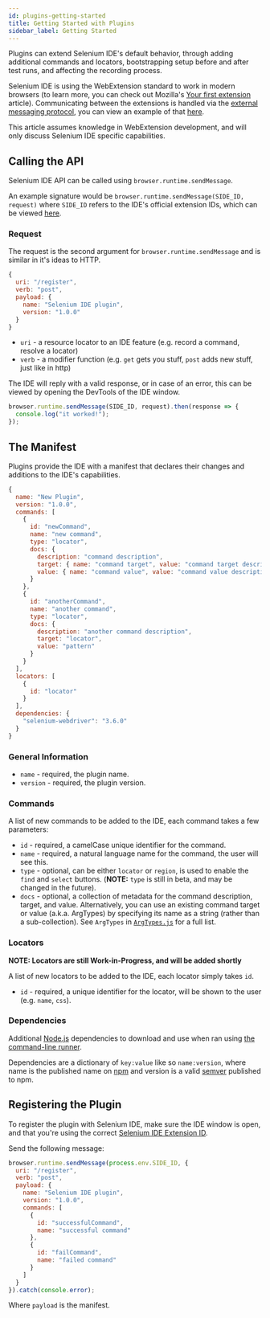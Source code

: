 ```yaml
---
id: plugins-getting-started
title: Getting Started with Plugins
sidebar_label: Getting Started
---
```


Plugins can extend Selenium IDE's default behavior, through adding additional commands and locators, bootstrapping setup before and after test runs, and affecting the recording process.  

Selenium IDE is using the WebExtension standard to work in modern browsers (to learn more, you can check out Mozilla's <a href="https://developer.mozilla.org/en-US/Add-ons/WebExtensions/Your_first_WebExtension" target="_blank" rel="noopener noreferrer">Your first extension</a> article). Communicating between the extensions is handled via the <a href="https://developer.mozilla.org/en-US/Add-ons/WebExtensions/API/runtime/sendMessage" target="_blank" rel="noopener noreferrer">external messaging protocol</a>, you can view an example of that <a href="https://github.com/SeleniumHQ/selenium-ide/tree/v3/extension/extension-boilerplate" target="_blank" rel="noopener noreferrer">here</a>.  

This article assumes knowledge in WebExtension development, and will only discuss Selenium IDE specific capabilities.

## Calling the API

Selenium IDE API can be called using `browser.runtime.sendMessage`.  

An example signature would be `browser.runtime.sendMessage(SIDE_ID, request)` where `SIDE_ID` refers to the IDE's official extension IDs, which can be viewed [here](extension-id).  

### Request

The request is the second argument for `browser.runtime.sendMessage` and is similar in it's ideas to HTTP.  

```js
{
  uri: "/register",
  verb: "post",
  payload: {
    name: "Selenium IDE plugin",
    version: "1.0.0"
  }
}
```

- `uri` - a resource locator to an IDE feature (e.g. record a command, resolve a locator)
- `verb` - a modifier function (e.g. `get` gets you stuff, `post` adds new stuff, just like in http)

The IDE will reply with a valid response, or in case of an error, this can be viewed by opening the DevTools of the IDE window.

```js
browser.runtime.sendMessage(SIDE_ID, request).then(response => {
  console.log("it worked!");
});
```

## The Manifest

Plugins provide the IDE with a manifest that declares their changes and additions to the IDE's capabilities.  

```js
{
  name: "New Plugin",
  version: "1.0.0",
  commands: [
    {
      id: "newCommand",
      name: "new command",
      type: "locator",
      docs: {
        description: "command description",
        target: { name: "command target", value: "command target description" },
        value: { name: "command value", value: "command value description" }
      }
    },
    {
      id: "anotherCommand",
      name: "another command",
      type: "locator",
      docs: {
        description: "another command description",
        target: "locator",
        value: "pattern"
      }
    }
  ],
  locators: [
    {
      id: "locator"
    }
  ],
  dependencies: {
    "selenium-webdriver": "3.6.0"
  }
}
```

### General Information

- `name` - required, the plugin name.
- `version` - required, the plugin version.

### Commands

A list of new commands to be added to the IDE, each command takes a few parameters:  

- `id` - required, a camelCase unique identifier for the command.
- `name` - required, a natural language name for the command, the user will see this.
- `type` - optional, can be either `locator` or `region`, is used to enable the `find` and `select` buttons. (**NOTE:** `type` is still in beta, and may be changed in the future).
- `docs` - optional, a collection of metadata for the command description, target, and value. Alternatively, you can use an existing command target or value (a.k.a. ArgTypes) by specifying its name as a string (rather than a sub-collection). See `ArgTypes` in <a href="https://github.com/SeleniumHQ/selenium-ide/blob/master/packages/selenium-ide/src/neo/models/Command/ArgTypes.js" target="_blank" rel="noopener noreferrer">`ArgTypes.js`</a> for a full list.

### Locators

**NOTE: Locators are still Work-in-Progress, and will be added shortly**  

A list of new locators to be added to the IDE, each locator simply takes `id`.
- `id` - required, a unique identifier for the locator, will be shown to the user (e.g. `name`, `css`).

### Dependencies

Additional <a href="https://nodejs.org/en/" target="_blank" rel="noopener noreferrer">Node.js</a> dependencies to download and use when ran using [the command-line runner](../introduction/command-line-runner).  

Dependencies are a dictionary of `key:value` like so `name:version`, where name is the published name on <a href="http://npmjs.com/" target="_blank" rel="noopener noreferrer">npm</a> and version is a valid <a href="https://semver.org/" target="_blank" rel="noopener noreferrer">semver</a> published to npm.

## Registering the Plugin

To register the plugin with Selenium IDE, make sure the IDE window is open, and that you're using the correct [Selenium IDE Extension ID](extension-id).  

Send the following message:  

```js
browser.runtime.sendMessage(process.env.SIDE_ID, {
  uri: "/register",
  verb: "post",
  payload: {
    name: "Selenium IDE plugin",
    version: "1.0.0",
    commands: [
      {
        id: "successfulCommand",
        name: "successful command"
      },
      {
        id: "failCommand",
        name: "failed command"
      }
    ]
  }
}).catch(console.error);
```

Where `payload` is the manifest.
